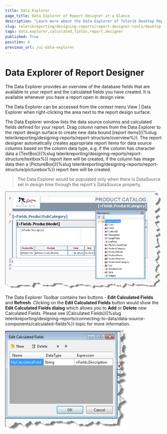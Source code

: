 ```yaml
---
title: Data Explorer
page_title: Data Explorer of Report Designer at a Glance
description: "Learn more about the Data Explorer of Telerik Desktop Report Designers and how to use it to create data bound items and edit calculated fields."
slug: telerikreporting/designing-reports/report-designer-tools/desktop-designers/tools/data-explorer
tags: data,explorer,calculated,fields,report,designer
published: True
position: 4
previous_url: /ui-data-explorer
---
```


# Data Explorer of Report Designer

The Data Explorer provides an overview of the database fields that are available to your report and the calculated fields you have created. It is available whenever you have a report open in design view.

The Data Explorer can be accessed from the context menu View | Data Explorer when right-clicking the area next to the report design surface.

The Data Explorer window lists the data source columns and calculated fields defined for your report. Drag column names from the Data Explorer to the report design surface to create new data bound [report items]({%slug telerikreporting/designing-reports/report-structure/overview%}). The report designer automatically creates appropriate report items for data source columns based on the column data type, e.g. if the column has character data a [TextBox]({%slug telerikreporting/designing-reports/report-structure/textbox%}) report item will be created, if the column has image data then a [PictureBox]({%slug telerikreporting/designing-reports/report-structure/picturebox%}) report item will be created.

> The Data Explorer would be populated only when there is DataSource set in design time through the report's DataSource property.

![The Data Explorer of the Report Designer with ProductCatalog DataSource fields listed](images/UI004.png)

The Data Explorer Toolbar contains two buttons - __Edit Calculated Fields__ and __Refresh__. Clicking on the __Edit Calculated Fields__ button would show the __Edit Calculated Fields dialog__ which allows you to __Add__ or __Delete__ new Calculated Fields. Please see [Calculated Fields]({%slug telerikreporting/designing-reports/connecting-to-data/data-source-components/calculated-fields%}) topic for more information.

![The Edit Calculated Fields dialog of the Report Designer invoked from the Data Explorer](images/DataExplorerCalculatedField.png)
